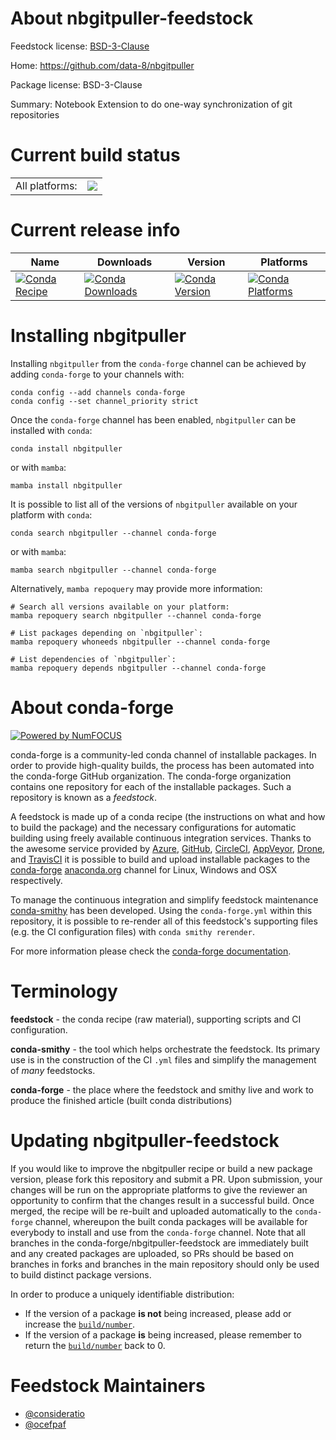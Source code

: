 About nbgitpuller-feedstock
===========================

Feedstock license: [BSD-3-Clause](https://github.com/conda-forge/nbgitpuller-feedstock/blob/main/LICENSE.txt)

Home: https://github.com/data-8/nbgitpuller

Package license: BSD-3-Clause

Summary: Notebook Extension to do one-way synchronization of git repositories

Current build status
====================


<table><tr><td>All platforms:</td>
    <td>
      <a href="https://dev.azure.com/conda-forge/feedstock-builds/_build/latest?definitionId=6938&branchName=main">
        <img src="https://dev.azure.com/conda-forge/feedstock-builds/_apis/build/status/nbgitpuller-feedstock?branchName=main">
      </a>
    </td>
  </tr>
</table>

Current release info
====================

| Name | Downloads | Version | Platforms |
| --- | --- | --- | --- |
| [![Conda Recipe](https://img.shields.io/badge/recipe-nbgitpuller-green.svg)](https://anaconda.org/conda-forge/nbgitpuller) | [![Conda Downloads](https://img.shields.io/conda/dn/conda-forge/nbgitpuller.svg)](https://anaconda.org/conda-forge/nbgitpuller) | [![Conda Version](https://img.shields.io/conda/vn/conda-forge/nbgitpuller.svg)](https://anaconda.org/conda-forge/nbgitpuller) | [![Conda Platforms](https://img.shields.io/conda/pn/conda-forge/nbgitpuller.svg)](https://anaconda.org/conda-forge/nbgitpuller) |

Installing nbgitpuller
======================

Installing `nbgitpuller` from the `conda-forge` channel can be achieved by adding `conda-forge` to your channels with:

```
conda config --add channels conda-forge
conda config --set channel_priority strict
```

Once the `conda-forge` channel has been enabled, `nbgitpuller` can be installed with `conda`:

```
conda install nbgitpuller
```

or with `mamba`:

```
mamba install nbgitpuller
```

It is possible to list all of the versions of `nbgitpuller` available on your platform with `conda`:

```
conda search nbgitpuller --channel conda-forge
```

or with `mamba`:

```
mamba search nbgitpuller --channel conda-forge
```

Alternatively, `mamba repoquery` may provide more information:

```
# Search all versions available on your platform:
mamba repoquery search nbgitpuller --channel conda-forge

# List packages depending on `nbgitpuller`:
mamba repoquery whoneeds nbgitpuller --channel conda-forge

# List dependencies of `nbgitpuller`:
mamba repoquery depends nbgitpuller --channel conda-forge
```


About conda-forge
=================

[![Powered by
NumFOCUS](https://img.shields.io/badge/powered%20by-NumFOCUS-orange.svg?style=flat&colorA=E1523D&colorB=007D8A)](https://numfocus.org)

conda-forge is a community-led conda channel of installable packages.
In order to provide high-quality builds, the process has been automated into the
conda-forge GitHub organization. The conda-forge organization contains one repository
for each of the installable packages. Such a repository is known as a *feedstock*.

A feedstock is made up of a conda recipe (the instructions on what and how to build
the package) and the necessary configurations for automatic building using freely
available continuous integration services. Thanks to the awesome service provided by
[Azure](https://azure.microsoft.com/en-us/services/devops/), [GitHub](https://github.com/),
[CircleCI](https://circleci.com/), [AppVeyor](https://www.appveyor.com/),
[Drone](https://cloud.drone.io/welcome), and [TravisCI](https://travis-ci.com/)
it is possible to build and upload installable packages to the
[conda-forge](https://anaconda.org/conda-forge) [anaconda.org](https://anaconda.org/)
channel for Linux, Windows and OSX respectively.

To manage the continuous integration and simplify feedstock maintenance
[conda-smithy](https://github.com/conda-forge/conda-smithy) has been developed.
Using the ``conda-forge.yml`` within this repository, it is possible to re-render all of
this feedstock's supporting files (e.g. the CI configuration files) with ``conda smithy rerender``.

For more information please check the [conda-forge documentation](https://conda-forge.org/docs/).

Terminology
===========

**feedstock** - the conda recipe (raw material), supporting scripts and CI configuration.

**conda-smithy** - the tool which helps orchestrate the feedstock.
                   Its primary use is in the construction of the CI ``.yml`` files
                   and simplify the management of *many* feedstocks.

**conda-forge** - the place where the feedstock and smithy live and work to
                  produce the finished article (built conda distributions)


Updating nbgitpuller-feedstock
==============================

If you would like to improve the nbgitpuller recipe or build a new
package version, please fork this repository and submit a PR. Upon submission,
your changes will be run on the appropriate platforms to give the reviewer an
opportunity to confirm that the changes result in a successful build. Once
merged, the recipe will be re-built and uploaded automatically to the
`conda-forge` channel, whereupon the built conda packages will be available for
everybody to install and use from the `conda-forge` channel.
Note that all branches in the conda-forge/nbgitpuller-feedstock are
immediately built and any created packages are uploaded, so PRs should be based
on branches in forks and branches in the main repository should only be used to
build distinct package versions.

In order to produce a uniquely identifiable distribution:
 * If the version of a package **is not** being increased, please add or increase
   the [``build/number``](https://docs.conda.io/projects/conda-build/en/latest/resources/define-metadata.html#build-number-and-string).
 * If the version of a package **is** being increased, please remember to return
   the [``build/number``](https://docs.conda.io/projects/conda-build/en/latest/resources/define-metadata.html#build-number-and-string)
   back to 0.

Feedstock Maintainers
=====================

* [@consideratio](https://github.com/consideratio/)
* [@ocefpaf](https://github.com/ocefpaf/)

